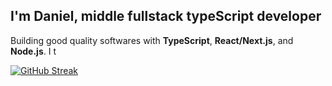 ## I'm Daniel,  middle fullstack typeScript developer
Building good quality softwares with **TypeScript**, **React/Next.js**, and **Node.js**. I t

[![GitHub Streak](http://github-readme-streak-stats.herokuapp.com?user=danielddemissie&theme=dark&hide_border=true)](https://git.io/streak-stats)
